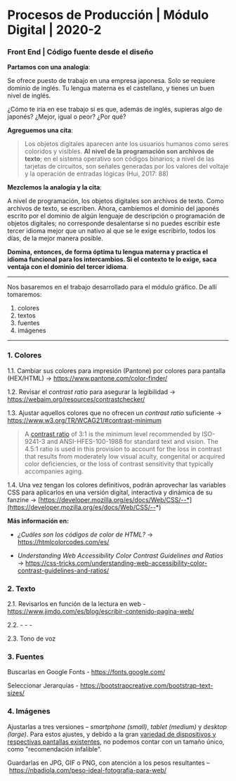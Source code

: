 # Procesos de Producción | Módulo Digital | 2020-2

### Front End | Código fuente desde el diseño

**Partamos con una analogía**: 

Se ofrece puesto de trabajo en una empresa japonesa. Solo se requiere dominio de inglés. Tu lengua materna es el castellano, y tienes un buen nivel de inglés. 

¿Cómo te iría en ese trabajo si es que, además de inglés, supieras algo de japonés? ¿Mejor, igual o peor? ¿Por qué?

**Agreguemos una cita**:

> Los objetos digitales aparecen ante los usuarios humanos como seres coloridos y visibles. **Al nivel de la programación son archivos de texto**; en el sistema operativo son códigos binarios; a nivel de las tarjetas de circuitos, son señales generadas por los valores del voltaje y la operación de entradas lógicas (Hui, 2017: 88)

**Mezclemos la analogía y la cita**: 

A nivel de programación, los objetos digitales son archivos de texto. Como archivos de texto, se escriben. Ahora, cambiemos el dominio del japonés escrito por el dominio de algún lenguaje de descripción o programación de objetos digitales; no corresponde desalentarse si no puedes escribir este tercer idioma mejor que un nativo al que se le exige escribirlo, todos los días, de la mejor manera posible. 

**Domina, entonces, de forma óptima tu lengua materna y practica el idioma funcional para los intercambios. Si el contexto te lo exige, saca ventaja con el dominio del tercer idioma**.

- - - - - - - - - - 

Nos basaremos en el trabajo desarrollado para el módulo gráfico. De allí tomaremos:

1. colores
2. textos
3. fuentes
4. imágenes

- - - - - - - - - - - - - - - - 

### 1. Colores 

1.1. Cambiar sus colores para impresión (Pantone) por colores para pantalla (HEX/HTML) → https://www.pantone.com/color-finder/

1.2. Revisar el *contrast ratio* para asegurar la legibilidad → https://webaim.org/resources/contrastchecker/

1.3. Ajustar aquellos colores que no ofrecen un *contrast ratio* suficiente → https://www.w3.org/TR/WCAG21/#contrast-minimum

> A [contrast ratio](https://www.w3.org/WAI/WCAG21/Understanding/contrast-minimum.html) of 3:1 is the minimum level recommended by ISO-9241-3 and ANSI-HFES-100-1988 for standard text and vision. The 4.5:1 ratio is used in this provision to account for the loss in contrast that results from moderately low visual acuity, congenital or acquired color deficiencies, or the loss of contrast sensitivity that typically accompanies aging.

1.4. Una vez tengan los colores definitivos, podrán aprovechar las variables CSS para aplicarlos en una versión digital, interactiva y dinámica de su fanzine → [https://developer.mozilla.org/es/docs/Web/CSS/--*](https://developer.mozilla.org/es/docs/Web/CSS/--*)

**Más información en:**

- *¿Cuáles son los códigos de color de HTML?* → https://htmlcolorcodes.com/es/

- *Understanding Web Accessibility Color Contrast Guidelines and Ratios* → https://css-tricks.com/understanding-web-accessibility-color-contrast-guidelines-and-ratios/
 
### 2. Texto

2.1. Revisarlos en función de la lectura en web - https://www.jimdo.com/es/blog/escribir-contenido-pagina-web/

2.2. - - -

2.3. Tono de voz

### 3. Fuentes 

Buscarlas en Google Fonts - https://fonts.google.com/

Seleccionar Jerarquías - https://bootstrapcreative.com/bootstrap-text-sizes/

### 4. Imágenes

Ajustarlas a tres versiones – *smartphone (small)*, *tablet (medium)* y *desktop (large)*. Para estos ajustes, y debido a la gran [variedad de dispositivos y respectivas pantallas existentes](http://screensiz.es/), no podemos contar con un tamaño único, como "recomendación infalible".

Guardarlas en JPG, GIF o PNG, con atención a los pesos resultantes – https://nbadiola.com/peso-ideal-fotografia-para-web/



